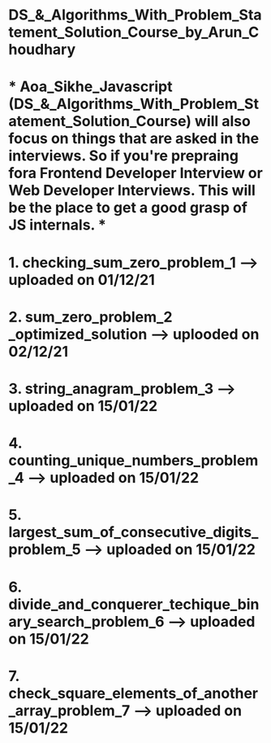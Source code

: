 # DS_&_Algorithms_With_Problem_Statement_Solution_Course_by_Arun_Choudhary
# * Aoa_Sikhe_Javascript (DS_&_Algorithms_With_Problem_Statement_Solution_Course) will also focus on things that are asked in the interviews. So if you're prepraing fora Frontend Developer Interview or Web Developer Interviews. This will be the place to get a good grasp of JS internals. *

# 1. checking_sum_zero_problem_1 --> uploaded on 01/12/21
# 2. sum_zero_problem_2 _optimized_solution --> uplooded on 02/12/21
# 3. string_anagram_problem_3 --> uploaded on 15/01/22
# 4. counting_unique_numbers_problem_4 --> uploaded on 15/01/22
# 5. largest_sum_of_consecutive_digits_problem_5 --> uploaded on 15/01/22
# 6. divide_and_conquerer_techique_binary_search_problem_6 --> uploaded on 15/01/22
# 7. check_square_elements_of_another_array_problem_7 --> uploaded on 15/01/22
